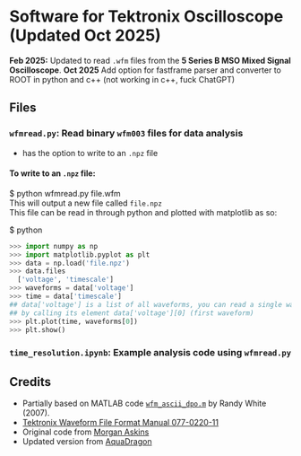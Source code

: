 # Software for Tektronix Oscilloscope (Updated Oct 2025)

**Feb 2025:** Updated to read `.wfm` files from the **5 Series B MSO Mixed Signal Oscilloscope**.
**Oct 2025** Add option for fastframe parser and converter to ROOT in python and c++ (not working in c++, fuck ChatGPT)
## Files
### `wfmread.py`: Read binary `wfm003` files for data analysis
- has the option to write to an `.npz` file

#### To write to an `.npz` file:

$ python wfmread.py file.wfm  
This will output a new file called `file.npz`  
This file can be read in through python and plotted with matplotlib as so:  

$ python  
```python
>>> import numpy as np
>>> import matplotlib.pyplot as plt
>>> data = np.load('file.npz')
>>> data.files
  ['voltage', 'timescale']
>>> waveforms = data['voltage']
>>> time = data['timescale']
## data['voltage'] is a list of all waveforms, you can read a single waveform
## by calling its element data['voltage'][0] (first waveform)
>>> plt.plot(time, waveforms[0])
>>> plt.show()
```

### `time_resolution.ipynb`: Example analysis code using `wfmread.py`

## Credits
- Partially based on MATLAB code [`wfm_ascii_dpo.m`](https://www.mathworks.com/matlabcentral/fileexchange/14918-tektronix-wfm-file-reader) by Randy White (2007).
- [Tektronix Waveform File Format Manual 077-0220-11](https://download.tek.com/manual/Waveform-File-Format-Manual-077022011.pdf)
- Original code from [Morgan Askins](https://github.com/MorganAskins/tektronix_wfmreader)
- Updated version from [AquaDragon](https://github.com/AquaDragon/tektronix_wfm_reader)
